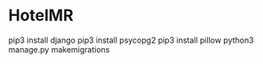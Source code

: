 # HotelMR
pip3 install django
pip3 install psycopg2
pip3 install pillow
python3 manage.py makemigrations
